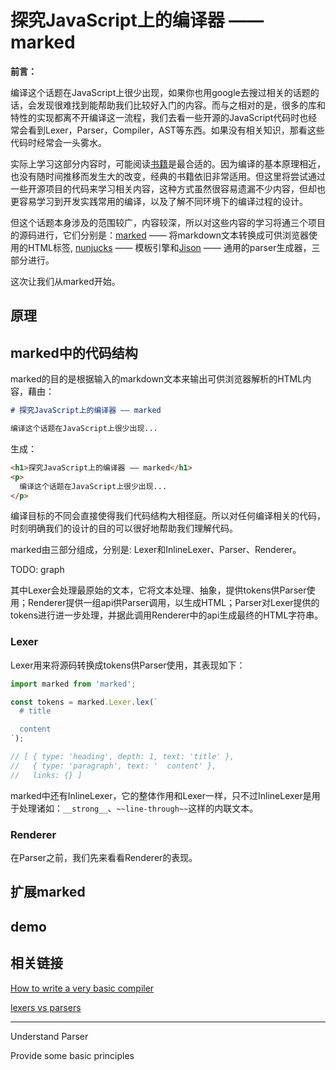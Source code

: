 # 探究JavaScript上的编译器 —— marked

__前言：__

编译这个话题在JavaScript上很少出现，如果你也用google去搜过相关的话题的话，会发现很难找到能帮助我们比较好入门的内容。而与之相对的是，很多的库和特性的实现都离不开编译这一流程，我们去看一些开源的JavaScript代码时也经常会看到Lexer，Parser，Compiler，AST等东西。如果没有相关知识，那看这些代码时经常会一头雾水。

实际上学习这部分内容时，可能阅读[书籍](http://www.amazon.com/dp/0321486811/?tag=stackoverfl08-20)是最合适的。因为编译的基本原理相近，也没有随时间推移而发生大的改变，经典的书籍依旧非常适用。但这里将尝试通过一些开源项目的代码来学习相关内容，这种方式虽然很容易遗漏不少内容，但却也更容易学习到开发实践常用的编译，以及了解不同环境下的编译过程的设计。

但这个话题本身涉及的范围较广，内容较深，所以对这些内容的学习将通三个项目的源码进行，它们分别是：[marked](https://github.com/chjj/marked) —— 将markdown文本转换成可供浏览器使用的HTML标签, [nunjucks](https://github.com/mozilla/nunjucks/) —— 模板引擎和[Jison](http://zaach.github.io/jison/) —— 通用的parser生成器，三部分进行。

这次让我们从marked开始。

## 原理

## marked中的代码结构

marked的目的是根据输入的markdown文本来输出可供浏览器解析的HTML内容，藉由：

```markdown
# 探究JavaScript上的编译器 —— marked

编译这个话题在JavaScript上很少出现...
```

生成：

```html
<h1>探究JavaScript上的编译器 —— marked</h1>
<p>
  编译这个话题在JavaScript上很少出现...
</p>
```

编译目标的不同会直接使得我们代码结构大相径庭。所以对任何编译相关的代码，时刻明确我们的设计的目的可以很好地帮助我们理解代码。

marked由三部分组成，分别是: Lexer和InlineLexer、Parser、Renderer。

TODO: graph

其中Lexer会处理最原始的文本，它将文本处理、抽象，提供tokens供Parser使用；Renderer提供一组api供Parser调用，以生成HTML；Parser对Lexer提供的tokens进行进一步处理，并据此调用Renderer中的api生成最终的HTML字符串。

### Lexer

Lexer用来将源码转换成tokens供Parser使用，其表现如下：

```js
import marked from 'marked';

const tokens = marked.Lexer.lex(`
  # title

  content
`);

// [ { type: 'heading', depth: 1, text: 'title' },
//   { type: 'paragraph', text: '  content' },
//   links: {} ]
```

marked中还有InlineLexer，它的整体作用和Lexer一样，只不过InlineLexer是用于处理诸如：`__strong__`、`~~line-through~~`这样的内联文本。

### Renderer

在Parser之前，我们先来看看Renderer的表现。

## 扩展marked

## demo

## 相关链接

[How to write a very basic compiler](http://programmers.stackexchange.com/questions/165543/how-to-write-a-very-basic-compiler)

[lexers vs parsers](http://stackoverflow.com/questions/2842809/lexers-vs-parsers)

---

Understand Parser

Provide some basic principles
